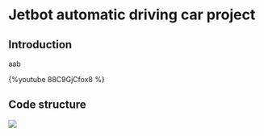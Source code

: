 # Jetbot automatic driving car project

## Introduction

aab

{%youtube 88C9GjCfox8 %}

## Code structure


![](https://i.imgur.com/fmE62P1.png)


